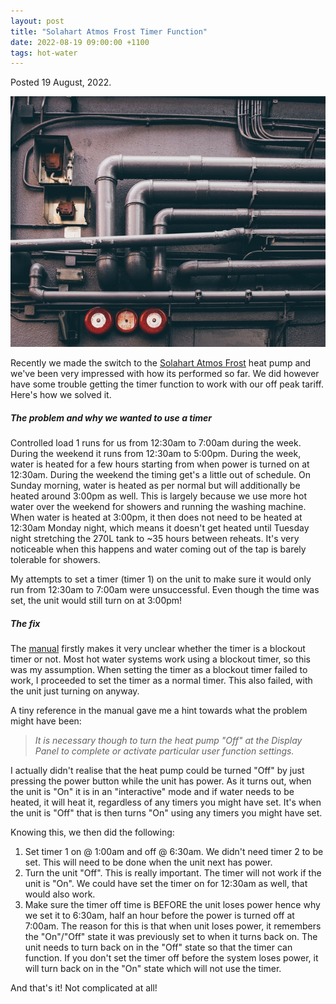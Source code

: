 ```yaml
---
layout: post
title: "Solahart Atmos Frost Timer Function"
date: 2022-08-19 09:00:00 +1100
tags: hot-water
---
```


Posted 19 August, 2022.

<img src="assets/images/pipes.jpeg" alt="Pipes" width="600"/>

Recently we made the switch to the [Solahart Atmos Frost][1] heat pump and we've been very impressed with how its performed so far.
We did however have some trouble getting the timer function to work with our off peak tariff. Here's how we solved it.

##### The problem and why we wanted to use a timer

Controlled load 1 runs for us from 12:30am to 7:00am during the week. During the weekend it runs from 12:30am to 5:00pm.
During the week, water is heated for a few hours starting from when power is turned on at 12:30am. During the weekend the
timing get's a little out of schedule. On Sunday morning, water is heated as per normal but will additionally be heated
around 3:00pm as well. This is largely because we use more hot water over the weekend for showers and running the washing machine.
When water is heated at 3:00pm, it then does not need to be heated at 12:30am Monday night, which means it doesn't get heated
until Tuesday night stretching the 270L tank to ~35 hours between reheats. It's very noticeable when this happens and water
coming out of the tap is barely tolerable for showers.

My attempts to set a timer (timer 1) on the unit to make sure it would only run from 12:30am to 7:00am were unsuccessful.
Even though the time was set, the unit would still turn on at 3:00pm!

##### The fix

The [manual][2] firstly makes it very unclear whether the timer is a blockout timer or not. Most hot water systems work using
a blockout timer, so this was my assumption. When setting the timer as a blockout timer failed to work, I proceeded to set the
timer as a normal timer. This also failed, with the unit just turning on anyway.

A tiny reference in the manual gave me a hint towards what the problem might have been:

> *It is necessary though to turn the heat pump "Off" at the Display Panel to complete or activate particular user function settings.*

I actually didn't realise that the heat pump could be turned "Off" by just pressing the power button while the unit has power.
As it turns out, when the unit is "On" it is in an "interactive" mode and if water needs to be heated, it will heat it,
regardless of any timers you might have set. It's when the unit is "Off" that is then turns "On" using any timers you might have set.

Knowing this, we then did the following:

1. Set timer 1 on @ 1:00am and off @ 6:30am. We didn't need timer 2 to be set. This will need to be done when the unit next has power.
2. Turn the unit "Off". This is really important. The timer will not work if the unit is "On". We could have set the timer
on for 12:30am as well, that would also work.
3. Make sure the timer off time is BEFORE the unit loses power hence why we set it to 6:30am, half an hour before the power is
turned off at 7:00am. The reason for this is that when unit loses power, it remembers the "On"/"Off" state it was previously set to
when it turns back on. The unit needs to turn back on in the "Off" state so that the timer can function. If you don't set
the timer off before the system loses power, it will turn back on in the "On" state which will not use the timer.

And that's it! Not complicated at all!

[1]: https://www.solahart.com.au/products/heat-pump/atmos-frost-270/
[2]: https://www.solahart.com.au/media/8190/install-instruct-solahart-heat-pump-270hav-126441-rev-a-2021-june.pdf

